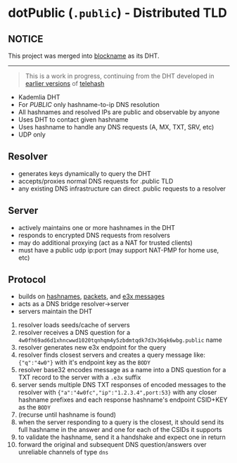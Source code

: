 # dotPublic (`.public`) - Distributed TLD

## NOTICE

This project was merged into [blockname](https://github.com/telehash/blockname) as its DHT.

-------------------------

> This is a work in progress, continuing from the DHT developed in [earlier versions](https://github.com/telehash/telehash.org/blob/master/v2/dht.md) of [telehash](http://telehash.org/)

* Kademlia DHT
* For *PUBLIC* only hashname-to-ip DNS resolution
* All hashnames and resolved IPs are public and observable by anyone
* Uses DHT to contact given hashname
* Uses hashname to handle any DNS requests (A, MX, TXT, SRV, etc)
* UDP only

## Resolver

* generates keys dynamically to query the DHT
* accepts/proxies normal DNS requests for .public TLD
* any existing DNS infrastructure can direct .public requests to a resolver

## Server

* actively maintains one or more hashnames in the DHT
* responds to encrypted DNS requests from resolvers
* may do additional proxying (act as a NAT for trusted clients)
* must have a public udp ip:port (may support NAT-PMP for home use, etc)

## Protocol

* builds on [hashnames](https://github.com/telehash/telehash.org/tree/master/v3/hashname), [packets](https://github.com/telehash/telehash.org/tree/master/v3/lob), and [e3x messages](https://github.com/telehash/telehash.org/blob/master/v3/e3x/messages.md)
* acts as a DNS bridge resolver->server
* servers maintain the DHT

1. resolver loads seeds/cache of servers
2. resolver receives a DNS question for a `4w0fh69ad6d1xhncwwd1020tqnhqm4y5zbdmtqdk7d3v36qk6wbg.public` name
3. resolver generates new e3x endpoint for the query
4. resolver finds closest servers and creates a query message like: `{"q":"4w0"}` with it's endpoint key as the `BODY`
5. resolver base32 encodes message as a name into a DNS question for a TXT record to the server with a `.e3x` suffix
6. server sends multiple DNS TXT responses of encoded messages to the resolver with `{"a":"4w0fc","ip":"1.2.3.4",port:53}` with any closer hashname prefixes and each response hashname's endpoint CSID+KEY as the `BODY`
7. (recurse until hashname is found)
8. when the server responding to a query is the closest, it should send its full hashname in the answer and one for each of the CSIDs it supports
9. to validate the hashname, send it a handshake and expect one in return
10. forward the original and subsequent DNS question/answers over unreliable channels of type `dns`
